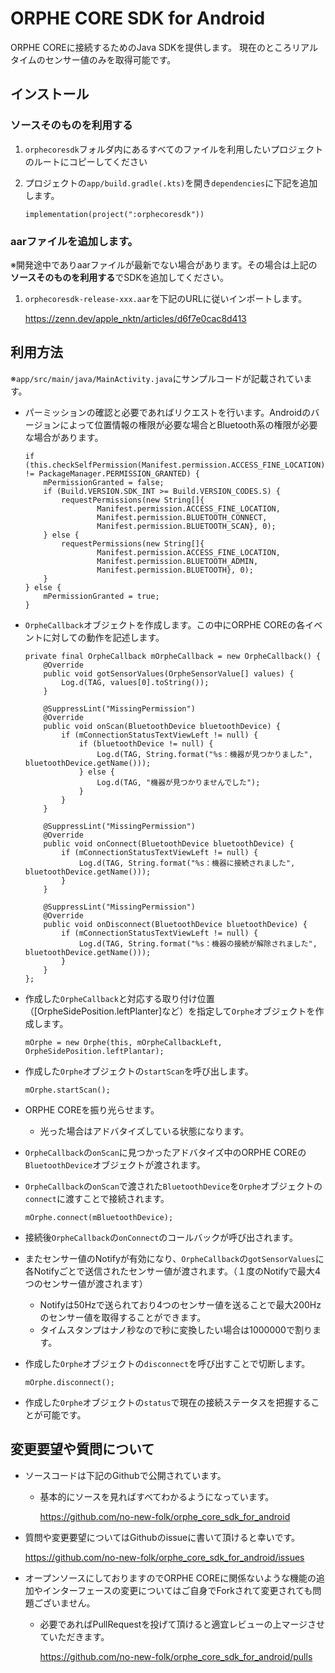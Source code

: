 # ORPHE CORE SDK for Android

ORPHE COREに接続するためのJava SDKを提供します。
現在のところリアルタイムのセンサー値のみを取得可能です。

## インストール

### ソースそのものを利用する

1. `orphecoresdk`フォルダ内にあるすべてのファイルを利用したいプロジェクトのルートにコピーしてください

2. プロジェクトの`app/build.gradle(.kts)`を開き`dependencies`に下記を追加します。

    ```
    implementation(project(":orphecoresdk"))
    ```

### aarファイルを追加します。

※開発途中でありaarファイルが最新でない場合があります。その場合は上記の**ソースそのものを利用する**でSDKを追加してください。

1. `orphecoresdk-release-xxx.aar`を下記のURLに従いインポートします。

    https://zenn.dev/apple_nktn/articles/d6f7e0cac8d413

## 利用方法

※`app/src/main/java/MainActivity.java`にサンプルコードが記載されています。

- パーミッションの確認と必要であればリクエストを行います。Androidのバージョンによって位置情報の権限が必要な場合とBluetooth系の権限が必要な場合があります。

    ```
    if (this.checkSelfPermission(Manifest.permission.ACCESS_FINE_LOCATION) != PackageManager.PERMISSION_GRANTED) {
        mPermissionGranted = false;
        if (Build.VERSION.SDK_INT >= Build.VERSION_CODES.S) {
            requestPermissions(new String[]{
                    Manifest.permission.ACCESS_FINE_LOCATION,
                    Manifest.permission.BLUETOOTH_CONNECT,
                    Manifest.permission.BLUETOOTH_SCAN}, 0);
        } else {
            requestPermissions(new String[]{
                    Manifest.permission.ACCESS_FINE_LOCATION,
                    Manifest.permission.BLUETOOTH_ADMIN,
                    Manifest.permission.BLUETOOTH}, 0);
        }
    } else {
        mPermissionGranted = true;
    }
    ```

- `OrpheCallback`オブジェクトを作成します。この中にORPHE COREの各イベントに対しての動作を記述します。

    ```
    private final OrpheCallback mOrpheCallback = new OrpheCallback() {
        @Override
        public void gotSensorValues(OrpheSensorValue[] values) {
            Log.d(TAG, values[0].toString());
        }

        @SuppressLint("MissingPermission")
        @Override
        public void onScan(BluetoothDevice bluetoothDevice) {
            if (mConnectionStatusTextViewLeft != null) {
                if (bluetoothDevice != null) {
                    Log.d(TAG, String.format("%s：機器が見つかりました", bluetoothDevice.getName()));
                } else {
                    Log.d(TAG, "機器が見つかりませんでした");
                }
            }
        }

        @SuppressLint("MissingPermission")
        @Override
        public void onConnect(BluetoothDevice bluetoothDevice) {
            if (mConnectionStatusTextViewLeft != null) {
                Log.d(TAG, String.format("%s：機器に接続されました", bluetoothDevice.getName()));
            }
        }

        @SuppressLint("MissingPermission")
        @Override
        public void onDisconnect(BluetoothDevice bluetoothDevice) {
            if (mConnectionStatusTextViewLeft != null) {
                Log.d(TAG, String.format("%s：機器の接続が解除されました", bluetoothDevice.getName()));
            }
        }
    };
    ```

- 作成した`OrpheCallback`と対応する取り付け位置（[OrpheSidePosition.leftPlanter]など）を指定して`Orphe`オブジェクトを作成します。

    ```
    mOrphe = new Orphe(this, mOrpheCallbackLeft, OrpheSidePosition.leftPlantar);
    ```

- 作成した`Orphe`オブジェクトの`startScan`を呼び出します。

    ```
    mOrphe.startScan();
    ```

- ORPHE COREを振り光らせます。
    - 光った場合はアドバタイズしている状態になります。

- `OrpheCallback`の`onScan`に見つかったアドバタイズ中のORPHE COREの`BluetoothDevice`オブジェクトが渡されます。

- `OrpheCallback`の`onScan`で渡された`BluetoothDevice`を`Orphe`オブジェクトの`connect`に渡すことで接続されます。
    ```
    mOrphe.connect(mBluetoothDevice);
    ```

- 接続後`OrpheCallback`の`onConnect`のコールバックが呼び出されます。

- またセンサー値のNotifyが有効になり、`OrpheCallback`の`gotSensorValues`に各Notifyごとで送信されたセンサー値が渡されます。（１度のNotifyで最大4つのセンサー値が渡されます）

    - Notifyは50Hzで送られており4つのセンサー値を送ることで最大200Hzのセンサー値を取得することができます。
    - タイムスタンプはナノ秒なので秒に変換したい場合は1000000で割ります。

- 作成した`Orphe`オブジェクトの`disconnect`を呼び出すことで切断します。

    ```
    mOrphe.disconnect();
    ```

- 作成した`Orphe`オブジェクトの`status`で現在の接続ステータスを把握することが可能です。


## 変更要望や質問について

- ソースコードは下記のGithubで公開されています。

    - 基本的にソースを見ればすべてわかるようになっています。

        https://github.com/no-new-folk/orphe_core_sdk_for_android

- 質問や変更要望についてはGithubのissueに書いて頂けると幸いです。

    https://github.com/no-new-folk/orphe_core_sdk_for_android/issues

- オープンソースにしておりますのでORPHE COREに関係ないような機能の追加やインターフェースの変更についてはご自身でForkされて変更されても問題ございません。

    - 必要であればPullRequestを投げて頂けると適宜レビューの上マージさせていただきます。

        https://github.com/no-new-folk/orphe_core_sdk_for_android/pulls